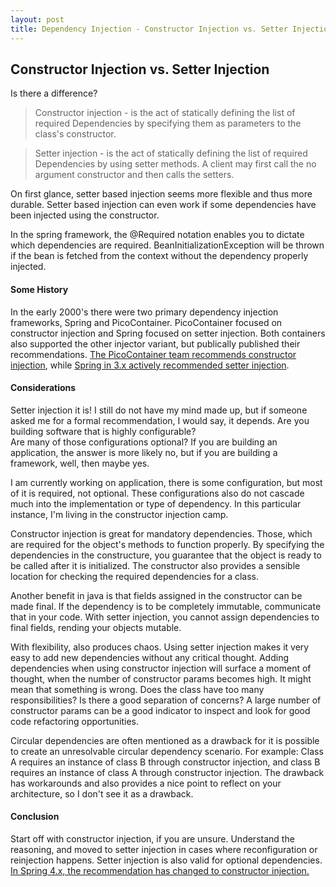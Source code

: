 ```yaml
---
layout: post
title: Dependency Injection - Constructor Injection vs. Setter Injection
---
```


## Constructor Injection vs. Setter Injection
Is there a difference? 

> Constructor injection - is the act of statically defining the list of 
required Dependencies by specifying them as parameters to the class's constructor. 

> Setter injection -  is the act of statically defining the list of 
required Dependencies by using setter methods. A client may first call the no 
argument constructor and then calls the setters.

On first glance, setter based injection seems more flexible and thus more durable.
Setter based injection can even work if some dependencies have been injected using
the constructor.  

In the spring framework, the @Required notation enables you to dictate which dependencies are
required.  BeanInitializationException will be thrown if the bean is fetched from the context
without the dependency properly injected.


#### Some History
In the early 2000's there were two primary dependency injection frameworks, Spring and PicoContainer.
PicoContainer focused on constructor injection and Spring focused on setter injection.  Both containers
also supported the other injector variant, but publically published their recommendations. 
[The PicoContainer team recommends constructor injection](http://picocontainer.com/setter-injection.html), 
while [Spring in 3.x actively recommended setter injection](https://docs.spring.io/spring/docs/3.1.x/spring-framework-reference/html/beans.html#d0e2778).


#### Considerations
Setter injection it is!  I still do not have my mind made up, but if someone asked me for a formal
recommendation, I would say, it depends.  Are you building software that is highly configurable?  
Are many of those configurations optional?  If you are building an application, the answer is more 
likely no, but if you are building a framework, well, then maybe yes.  

I am currently working on application, there is some configuration, but most of it is required, not 
optional.  These configurations also do not cascade much into the implementation or type
of dependency. In this particular instance, I'm living in the constructor injection camp.  

Constructor injection is great for mandatory dependencies.  Those, which are required for the object's
methods to function properly.  By specifying the dependencies in the constructure, you guarantee 
that the object is ready to be called after it is initialized.  The constructor also provides a sensible 
location for checking the required dependencies for a class.  

Another benefit in java is that fields assigned in the constructor can be made final.  If the dependency
is to be completely immutable, communicate that in your code.  With setter injection, you cannot assign
dependencies to final fields, rending your objects mutable. 

With flexibility, also produces chaos.  Using setter injection makes it very easy to add new 
dependencies without any critical thought.  Adding dependencies when using constructor injection will
surface a moment of thought, when the number of constructor params becomes high.  It might mean that
something is wrong.  Does the class have too many responsibilities?  Is there a good separation of 
concerns?  A large number of constructor params can be a good indicator to inspect and look for good
code refactoring opportunities.  

Circular dependencies are often mentioned as a drawback for it is possible to create an unresolvable 
circular dependency scenario.
For example: Class A requires an instance of class B through constructor injection, and class B requires 
an instance of class A through constructor injection.  The drawback has workarounds and also provides
a nice point to reflect on your architecture, so I don't see it as a drawback.  


#### Conclusion
Start off with constructor injection, if you are unsure.  Understand the reasoning, and moved to setter
injection in cases where reconfiguration or reinjection happens.  Setter injection is also valid for
optional dependencies.  
[In Spring 4.x, the recommendation has changed to constructor injection.](https://docs.spring.io/spring/docs/4.2.x/spring-framework-reference/html/beans.html#beans-setter-injection)
     
